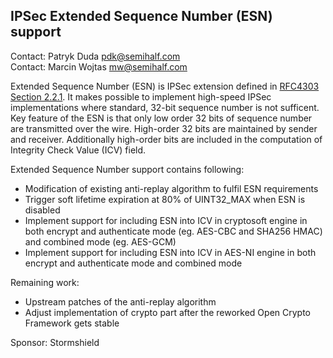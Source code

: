 ## IPSec Extended Sequence Number (ESN) support ##

Contact: Patryk Duda <pdk@semihalf.com>  
Contact: Marcin Wojtas <mw@semihalf.com>  

Extended Sequence Number (ESN) is IPSec extension defined in [RFC4303 Section 2.2.1](https://tools.ietf.org/html/rfc4303#section-2.2.1).
It makes possible to implement high-speed IPSec implementations where standard, 32-bit sequence number is not sufficent.
Key feature of the ESN is that only low order 32 bits of sequence number are transmitted over the wire.
High-order 32 bits are maintained by sender and receiver. Additionally high-order bits are included in the computation of Integrity Check Value (ICV) field.

Extended Sequence Number support contains following:

  * Modification of existing anti-replay algorithm to fulfil ESN requirements
  * Trigger soft lifetime expiration at 80% of UINT32\_MAX when ESN is disabled
  * Implement support for including ESN into ICV in cryptosoft engine in both
    encrypt and authenticate mode (eg. AES-CBC and SHA256 HMAC) and combined
    mode (eg. AES-GCM)
  * Implement support for including ESN into ICV in AES-NI engine in both
    encrypt and authenticate mode and combined mode

Remaining work:

  * Upstream patches of the anti-replay algorithm
  * Adjust implementation of crypto part after the reworked Open Crypto Framework gets stable

Sponsor: Stormshield


